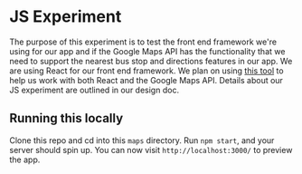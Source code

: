 # JS Experiment
The purpose of this experiment is to test the front end framework we're using for our app and if the Google Maps API has the functionality that we need to support the nearest bus stop and directions features in our app. We are using React for our front end framework. We plan on using [this tool](https://tomchentw.github.io/react-google-maps/) to help us work with both React and the Google Maps API. Details about our JS experiment are outlined in our design doc. 

## Running this locally
Clone this repo and cd into this `maps` directory. Run `npm start`, and your server should spin up. You can now visit `http://localhost:3000/` to preview the app.